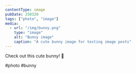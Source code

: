 ```yaml
---
contentType: image
pubDate: 250320
tags: ["photo", "image"]
media:
  - url: "/img/bunny.png"
    type: "image"
    alt: "Bunny image"
    caption: "A cute bunny image for testing image posts"
---
```


Check out this cute bunny! 🐰

#photo #bunny